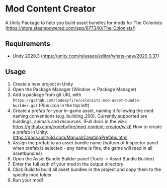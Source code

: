 # Mod Content Creator

A Unity Package to help you build asset bundles for mods for The Colonists (https://store.steampowered.com/app/677340/The_Colonists/)

## Requirements

* Unity 2020.3 (https://unity.com/releases/editor/whats-new/2020.3.37)

## Usage

1. Create a new project in Unity
1. Open the Package Manager (Window -> Package Manager)
1. Add a package from git URL with `https://github.com/codebyfire/colonists-mod-asset-bundle-builder.git` (Plus icon in the top left)
1. Create a prefab for your in-game asset, naming it following the mod naming conventions (e.g. building_200). Currently supported are buildings, animals and resources. (Full docs in the wiki: https://github.com/codebyfire/mod-content-creator/wiki) How to create a prefab in Unity: https://docs.unity3d.com/Manual/CreatingPrefabs.html
1. Assign the prefab to an asset bundle name (bottom of Inspector panel when prefab is selected - any name is fine, the game will read in all assetbundles)
1. Open the Asset Bundle Builder panel (Tools -> Asset Bundle Builder)
1. Enter the full path of your mod in the output directory
1. Click Build to build all asset bundles in the project and copy them to the specify mod folder
1. Run your mod!
